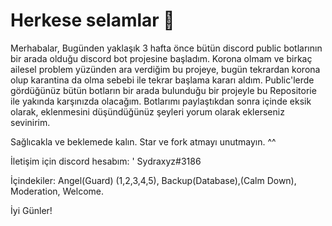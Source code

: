 # Herkese selamlar 👋

Merhabalar, Bugünden yaklaşık 3 hafta önce bütün discord public botlarının bir arada olduğu discord bot projesine başladım. Korona olmam ve birkaç ailesel problem yüzünden ara verdiğim bu projeye, bugün tekrardan korona olup karantina da olma sebebi ile tekrar başlama kararı aldım. Public'lerde gördüğünüz bütün botların bir arada bulunduğu bir projeyle bu Repositorie ile yakında karşınızda olacağım. Botlarımı paylaştıkdan sonra içinde eksik olarak, eklenmesini düşündüğünüz şeyleri yorum olarak eklerseniz sevinirim.
 
Sağlıcakla ve beklemede kalın. Star ve fork atmayı unutmayın. ^^

İletişim için discord hesabım: ' Sydraxyz#3186

İçindekiler: Angel(Guard) (1,2,3,4,5), Backup(Database),(Calm Down), Moderation, Welcome.

İyi Günler!
